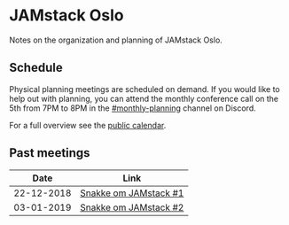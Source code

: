 # JAMstack Oslo

Notes on the organization and planning of JAMstack Oslo.

## Schedule

Physical planning meetings are scheduled on demand. If you would like to help
out with planning, you can attend the monthly conference call on the 5th from
7PM to 8PM in the [#monthly-planning][0] channel on Discord.

For a full overview see the [public calendar][1].

## Past meetings

| Date       | Link                   |
| ---------- | ---------------------- |
| 22-12-2018 | [Snakke om JAMstack #1](meetings/meeting-planning-22-12-2018.md) |
| 03-01-2019 | [Snakke om JAMstack #2](meetings/meeting-planning-03-01-2019.md) |

[0]: https://discord.gg/rE3pcSw
[1]: https://calendar.google.com/calendar?cid=YWxlbWF5aHUuY29tX2tzaGxxbHFsZjdmYTlnbjZjZWRqY2NsZzRjQGdyb3VwLmNhbGVuZGFyLmdvb2dsZS5jb20
